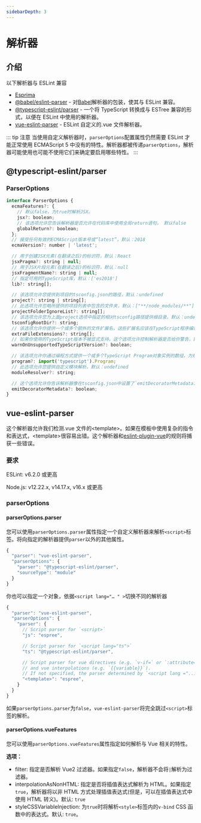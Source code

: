 ```yaml
---
sidebarDepth: 3
---
```


# 解析器

## 介绍

以下解析器与 ESLint 兼容

- [Esprima](https://www.npmjs.com/package/esprima)
- [@babel/eslint-parser](https://www.npmjs.com/package/@babel/eslint-parser) - 对[Babel](https://babeljs.io/)解析器的包装，使其与 ESLint 兼容。
- [@typescript-eslint/parser](https://www.npmjs.com/package/@typescript-eslint/parser) - 一个将 TypeScript 转换成与 ESTree 兼容的形式，以便在 ESLint 中使用的解析器。
- [vue-eslint-parser](https://www.npmjs.com/package/vue-eslint-parser) - ESLint 自定义的.vue 文件解析器。

::: tip 注意
当使用自定义解析器时，`parserOptions`配置属性仍然需要 ESLint 才能正常使用 ECMAScript 5 中没有的特性。解析器都被传递`parserOptions`，解析器可能使用也可能不使用它们来确定要启用哪些特性。
:::

## @typescript-eslint/parser

### ParserOptions

```js
interface ParserOptions {
  ecmaFeatures?: {
    // 默认false，为true时解析JSX。
    jsx?: boolean;
    // 该选项允许您告诉解析器是否允许在代码库中使用全局return语句， 默认false
    globalReturn?: boolean;
  };
  // 接受任何有效的ECMAScript版本号或“latest”，默认：2018
  ecmaVersion?: number | 'latest';

  // 用于创建JSX元素(在翻译之后)的标识符，默认：React
  jsxPragma?: string | null;
  // 用于JSX片段元素(在翻译之后)的标识符，默认：null
  jsxFragmentName?: string | null;
  // 指定可用的TypeScript库，默认：['es2018']
  lib?: string[];

  // 该选项允许您提供到项目的tsconfig.json的路径，默认：undefined
  project?: string | string[];
  // 此选项允许忽略所提供的项目列表中包含的文件夹，默认：["**/node_modules/**"]
  projectFolderIgnoreList?: string[];
  // 该选项允许您为上面project选项中指定的相对tsconfig路径提供根目录，默认：undefined
  tsconfigRootDir?: string;
  // 该选项允许你提供一个或多个额外的文件扩展名，这些扩展名应该在TypeScript程序编译时考虑。默认：undefined
  extraFileExtensions?: string[];
  // 如果你使用的TypeScript版本不被显式支持，这个选项允许控制解析器是否给你警告，默认：true
  warnOnUnsupportedTypeScriptVersion?: boolean;

  // 该选项允许你通过编程方式提供一个或多个TypeScript Program对象实例的数组，为规则提供类型信息。默认：undefined
  program?: import('typescript').Program;
  // 此选项允许您提供自定义模块解析。默认：undefined
  moduleResolver?: string;

  // 这个选项允许你告诉解析器像在tsconfig.json中设置了`emitDecoratorMetadata: true`一样行动，但没有类型感知检测。默认：undefined
  emitDecoratorMetadata?: boolean;
}
```

## vue-eslint-parser

这个解析器允许我们检测.vue 文件的\<template\>。如果在模板中使用复杂的指令和表达式，\<template\>很容易出错。这个解析器和[eslint-plugin-vue](https://eslint.vuejs.org/)的规则将捕获一些错误。

### 要求

ESLint: v6.2.0 或更高

Node.js: v12.22.x, v14.17.x, v16.x 或更高

### parserOptions

#### parserOptions.parser

您可以使用`parserOptions.parser`属性指定一个自定义解析器来解析`<script>`标签。将向指定的解析器提供`parser`以外的其他属性。

```js
{
  "parser": "vue-eslint-parser",
  "parserOptions": {
    "parser": "@typescript-eslint/parser",
    "sourceType": "module"
  }
}
```

你也可以指定一个对象，依据`<script lang="… " >`切换不同的解析器

```js
{
  "parser": "vue-eslint-parser",
  "parserOptions": {
    "parser": {
      // Script parser for `<script>`
      "js": "espree",

      // Script parser for `<script lang="ts">`
      "ts": "@typescript-eslint/parser",

      // Script parser for vue directives (e.g. `v-if=` or `:attribute=`)
      // and vue interpolations (e.g. `{{variable}}`).
      // If not specified, the parser determined by `<script lang ="...">` is used.
      "<template>": "espree",
    }
  }
}
```

如果`parserOptions.parser`为`false`，`vue-eslint-parser`将完全跳过`<script>`标签的解析。

#### parserOptions.vueFeatures

您可以使用`parserOptions.vueFeatures`属性指定如何解析与 Vue 相关的特性。

**选项：**

- filter: 指定是否解析 Vue2 过滤器。如果指定`false`，解析器不会将`|`解析为过滤器。
- interpolationAsNonHTML: 指定是否将插值表达式解析为 HTML。如果指定`true`，解析器将以非 HTML 方式处理插值表达式(但是，可以在插值表达式中使用 HTML 转义)。默认: `true`
- styleCSSVariableInjection: 为`true`时将解析`<style>`标签内的`v-bind` CSS 函数中的表达式。默认: `true`。
